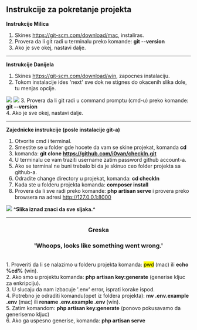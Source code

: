 <h2>Instrukcije za pokretanje projekta</h2>

<b>Instrukcije Milica</b>

1. Skines https://git-scm.com/download/mac, instaliras.
2. Provera da li git radi u terminalu preko komande: <b>git --version</b>
3. Ako je sve okej, nastavi dalje.

<hr>


<b>Instrukcije Danijela</b>

1. Skines https://git-scm.com/download/win, zapocnes instalaciju.
2. Tokom instalacije ides 'next' sve dok ne stignes do okacenih slika dole, tu menjas opcije.
<img src="https://i.ibb.co/DWBn0Rv/1.png">
<img src="https://i.ibb.co/z8QVrPY/2.png">
3. Provera da li git radi u command promptu (cmd-u) preko komande: <b>git --version</b><br>
4. Ako je sve okej, nastavi dalje.

<hr>

<strong>Zajednicke instrukcije (posle instalacije git-a)</strong>

1. Otvorite cmd i terminal.
2. Smestite se u folder gde hocete da vam se skine projekat, komanda <b>cd</b>
2. komanda: <b>git clone https://github.com/i0van/checkIn.git</b>
3. U terminalu ce vam traziti username zatim password github account-a.
4. Ako se terminal ne buni trebalo bi da je skinuo ceo folder projekta sa github-a.
5. Odradite change directory u projekat, komanda: <b>cd checkIn</b>
6. Kada ste u folderu projekta komanda: <b>composer install</b>
7. Provera da li sve radi preko komande: <b>php artisan serve</b> i provera preko browsera 
na adresi http://127.0.0.1:8000
<img src="https://i.ibb.co/7kBRZFK/image.png">
<b>^Slika iznad znaci da sve sljaka.^</b>

<hr>
<h3 align='center'>Greska</h3>
<h3 align='center'>'Whoops, looks like something went wrong.'</h3><br>
1. Proveriti da li se nalazimo u folderu projekta komanda: <mark>pwd</mark> (mac) ili <b>echo %cd%</b> (win).<br>
2. Ako smo u projektu komanda: <b>php artisan key:generate</b> (generise kljuc za enkripciju).<br>
3. U slucaju da nam izbacuje '.env' error, isprati korake ispod.<br>
4. Potrebno je odraditi komandu(opet iz foldera projekta): <b>mv .env.example .env</b> (mac) ili <b>rename .env.example .env </b>(win).<br>
5. Zatim komandom: <b>php artisan key:generate</b> (ponovo pokusavamo da generisemo kljuc)<br>
6. Ako ga uspesno generise, komanda: <b>php artisan serve</b>
